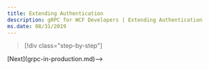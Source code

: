 ```yaml
---
title: Extending Authentication
description: gRPC for WCF Developers | Extending Authentication
ms.date: 08/31/2019
---
```


>[!div class="step-by-step"]
<!-->[Next](grpc-in-production.md)-->
